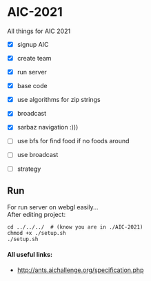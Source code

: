 # AIC-2021
All things for AIC 2021
- [x] signup AIC
- [x] create team
- [x] run server
- [x] base code
- [x] use algorithms for zip strings
- [x] broadcast
- [x] sarbaz navigation :)))
- [ ] use bfs for find food if no foods around
- [ ] use broadcast 
- [ ] strategy



## Run
For run server on webgl easily... <br />
After editing project:
```
cd ../../../  # (know you are in ./AIC-2021)
chmod +x ./setup.sh
./setup.sh
```
#### All useful links:
- <http://ants.aichallenge.org/specification.php>
